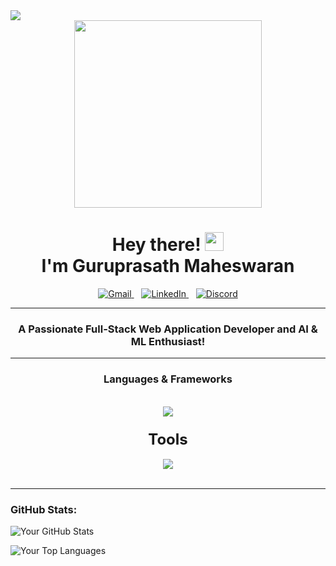 <a href="https://visitcount.itsvg.in">
  <img src="https://visitcount.itsvg.in/api?id=kira-03&label=Profile%20Views&color=0&icon=0&pretty=false" />
</a>
<div id="header" align="center">
  <img src="https://media.tenor.com/cX92mi1p-NYAAAAM/coding-anime.gif" width="300" />
</div>


<div align="center">
  <h1>Hey there! <img src="https://media.giphy.com/media/hvRJCLFzcasrR4ia7z/giphy.gif" width="30px"/><br>I'm Guruprasath Maheswaran</h1>
  <a href="mailto:guruprasathmaheswaran.07@gmail.com">
    <img src="https://skillicons.dev/icons?i=gmail" alt="Gmail" />
  </a>&nbsp;&nbsp;
  <a href="https://www.linkedin.com/in/guruprasath-maheswaran-702634305/">
    <img src="https://skillicons.dev/icons?i=linkedin" alt="LinkedIn" />
  </a>&nbsp;&nbsp;
  <a href="https://discord.com/users/guru7186">
    <img src="https://skillicons.dev/icons?i=discord" alt="Discord" />
  </a>
  <hr>
</div>

<h3 align="center">A Passionate Full-Stack Web Application Developer and AI & ML Enthusiast!</h3>

<hr>

<h3 align="center"><strong>Languages & Frameworks</strong></h3>
<br/>
<div align="center">
  <img src="https://skillicons.dev/icons?i=python,cpp,haskell,html,css,javascript,bootstrap,react,nextjs,vercel,ts,nodejs,express,tailwind,mongodb,sklearn&perline=8" />
</div>

<h3 align="center"><strong style="font-size: 24px;">Tools</strong></h3>
<div align="center">
  <img src="https://skillicons.dev/icons?i=autocad,codepen,vscode,git,github,postman,azure,docker,tensorflow,anaconda,unity,blender,notion,latex&perline=8" />
</div>

<br/>
<hr/>


### GitHub Stats:

![Your GitHub Stats](https://github-readme-stats.vercel.app/api?username=kira-03&show_icons=true&theme=react)

![Your Top Languages](https://github-readme-stats.vercel.app/api/top-langs/?username=kira-03&layout=compact&theme=react)
